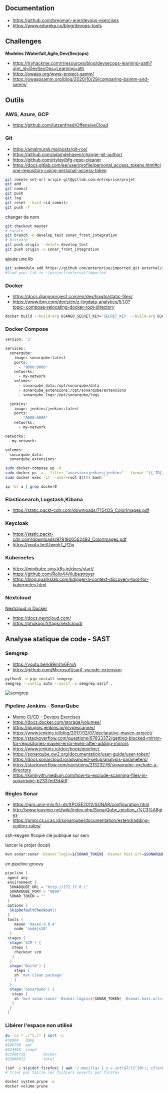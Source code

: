 ## Documentation

- https://github.com/bregman-arie/devops-exercises
- https://www.edureka.co/blog/devops-tools

## Challenges

**Modeles (Waterfall,Agile,Dev(Sec)ops)**

- https://tryhackme.com/r/resources/blog/devsecops-learning-path?utm_id=DevSecOps+Learning+ath
- https://owasp.org/www-project-samm/
- https://owaspsamm.org/blog/2020/10/29/comparing-bsimm-and-samm/

## Outils

### AWS, Azure, GCP

- https://github.com/lutzenfried/OffensiveCloud

### Git

- https://amalmurali.me/posts/git-rce/
- https://github.com/adamdehaven/change-git-author/
- https://github.com/rtyley/bfg-repo-cleaner
- https://docs.gitlab.com/ee/user/profile/personal_access_tokens.html#clone-repository-using-personal-access-token

```bash
git remote set-url origin git@gitlab.com:entreprise/projet
git add
git commit
git push
git log
git reset --hard <id_commit>
git push -f
```

changer de nom
```bash
git checkout master
# Locale
git branch -m develop_test sonar_front_integration
# Distante
git push origin --delete develop_test
git push origin -u sonar_front_integration
```

ajoute une lib
```bash
git submodule add https://github.com/enterprise/imported.git external/imported
#find your lib in ~/project/external/imported
```

### Docker

- https://docs.djangoproject.com/en/dev/howto/static-files/
- https://www.ibm.com/docs/en/z-logdata-analytics/5.1.0?topic=compose-relocating-docker-root-directory

```bash
docker build --build-arg DJANGO_SECRET_KEY='SECRET_KEY' --build-arg DJANGO_DEBUG=False --build-arg DJANGO_ALLOWED_HOSTS=127.0.0.1,localhost -t chatbox . && docker run -p 80:80 chatbox
```

### Docker Compose

```bash
version: '3'

services:
  sonarqube:
    image: sonarqube:latest
    ports:
      - "9000:9000"
    networks:
      - my-network
    volumes:
      - sonarqube_data:/opt/sonarqube/data
      - sonarqube_extensions:/opt/sonarqube/extensions
      - sonarqube_logs:/opt/sonarqube/logs

  jenkins:
    image: jenkins/jenkins:latest
    ports:
      - "8080:8080"
    networks:
      - my-network

networks:
   my-network:

volumes:
  sonarqube_data:
  sonarqube_extensions:
```

```bash
sudo docker-compose up -d
sudo docker ps -a --filter "ancestor=jenkins/jenkins" --format "{{.ID}}"
sudo docker exec -it --user=root $(!!) bash```
```

```bash
ip -br a | grep docker0
```

### Elasticsearch,Logstash,Kibana

- https://static.packt-cdn.com/downloads/7154OS_ColorImages.pdf

### Keycloak

- https://static.packt-cdn.com/downloads/9781800562493_ColorImages.pdf
- https://youtu.be/UwmIrT_P2jo

### Kubernetes

- https://minikube.sigs.k8s.io/docs/start/
- https://github.com/Rolix44/Kubestroyer
- https://blog.quarkslab.com/kdigger-a-context-discovery-tool-for-kubernetes.html

### Nextcloud

[Nextcloud in Docker](./docker-compose.yml)

- https://docs.nextcloud.com/
- https://phokopi.fr/tags/nextcloud/

## Analyse statique de code - SAST

### Semgrep

- https://youtu.be/k99ml1v6FmA
- https://github.com/Microsoft/sarif-vscode-extension

```bash
python3 -m pip install semgrep
semgrep --config auto --sarif -o semgrep.sarif .
```

![semgrep](./images/semgrep.png)

### Pipeline Jenkins - SonarQube

- [Memo CI/CD - Devops Exercises](https://github.com/bregman-arie/devops-exercises/blob/master/topics/cicd/README.md)
- https://docs.docker.com/storage/volumes/
- https://plugins.jenkins.io/grypescanner/
- https://www.jenkins.io/blog/2017/02/07/declarative-maven-project/
- https://stackoverflow.com/questions/67833372/getting-blocked-mirror-for-repositories-maven-error-even-after-adding-mirrors
- https://www.jenkins.io/doc/book/pipeline/
- https://sonarqube.ow2.org/documentation/user-guide/user-token/
- https://docs.sonarcloud.io/advanced-setup/analysis-parameters/
- https://stackoverflow.com/questions/21323276/sonarqube-exclude-a-directory
- https://kimlyvith.medium.com/how-to-exclude-scanning-files-in-sonarqube-b2337ed3d4df

### Règles Sonar

- https://igm.univ-mlv.fr/~dr/XPOSE2012/SONAR/configuration.html
- http://www.jouvinio.net/wiki/index.php/SonarQube_gestion_r%C3%A8gles
- https://pmpl.cs.ui.ac.id/sonarqube/documentation/extend/adding-coding-rules/

ssh-keygen #copie clé publique sur serv

lancer le projet (local)

```bash
mvn sonar:sonar -Dsonar.login=${SONAR_TOKEN} -Dsonar.host.url=$SONARQUBE_URL:$SONARQUBE_PORT -Dsonar.sourceEncoding=UTF-8 -Dsonar.sources=./ -Dsonar.sources=src
```

en pipeline groovy

```groovy
pipeline {
 agent any
 environment {
  SONARQUBE_URL = "http://172.17.0.1"
  SONARQUBE_PORT = "9000"
  SONAR_TOKEN = ""
 }
 options {
  skipDefaultCheckout()
 }
 tools {
    maven 'maven-3.9.4'
    node 'nodejs20'
  }
 stages {
  stage('SCM') {
   steps {
    checkout scm
   }
  }
  stage('Build') {
    steps {
    sh 'mvn clean package'
    }
  }
  stage('SonarQube') {
   steps {
    sh "mvn sonar:sonar -Dsonar.login=${SONAR_TOKEN} -Dsonar.host.url=$SONARQUBE_URL:$SONARQUBE_PORT -Dsonar.sourceEncoding=UTF-8 -Dsonar.sources=./ -Dsonar.sources=src"
   }
  }
 }
```

### Libérer l'espace non utilisé

```bash
du -cs * .[^\.]* | sort -n
#38960   dpkg
#186796  apt
#924868  snapd
#23906728        docker
#25066072        total
```

```bash
lsof -p $(pidof firefox) | awk '/.mozilla/ { s = int($7/(2^20)); if(s>0) print (s)" MB -- "$9 | "sort -rn" }'
# trier par taille les fichiers ouverts par firefox
```

```bash
docker system prune -a
docker volume prune
```
